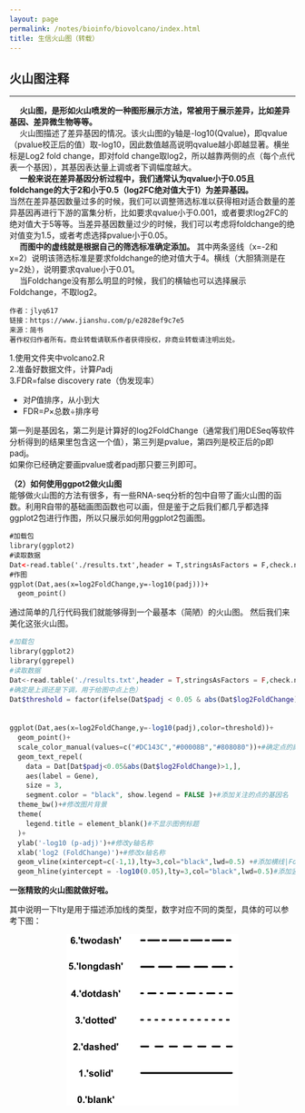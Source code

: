 ```yaml
---
layout: page
permalink: /notes/bioinfo/biovolcano/index.html
title: 生信火山图（转载）
---
```


## 火山图注释
---

&emsp; **火山图，是形如火山喷发的一种图形展示方法，常被用于展示差异，比如差异基因、差异微生物等等。**  
&emsp; 火山图描述了差异基因的情况。该火山图的y轴是-log10(Qvalue)，即qvalue（pvalue校正后的值）取-log10，因此数值越高说明qvalue越小即越显著。横坐标是Log2 fold change，即对fold change取log2，所以越靠两侧的点（每个点代表一个基因），其基因表达量上调或者下调幅度越大。  
&emsp; **一般来说在差异基因分析过程中，我们通常认为qvalue小于0.05且foldchange的大于2和小于0.5（log2FC绝对值大于1）为差异基因。** <br>
当然在差异基因数量过多的时候，我们可以调整筛选标准以获得相对适合数量的差异基因再进行下游的富集分析，比如要求qvalue小于0.001，或者要求log2FC的绝对值大于5等等。当差异基因数量过少的时候，我们可以考虑将foldchange的绝对值变为1.5，或者考虑选择pvalue小于0.05。<br>
&emsp; **而图中的虚线就是根据自己的筛选标准确定添加。** 其中两条竖线（x=-2和x=2）说明该筛选标准是要求foldchange的绝对值大于4。横线（大胆猜测是在y=2处），说明要求qvalue小于0.01。  
&emsp; 当Foldchange没有那么明显的时候，我们的横轴也可以选择展示Foldchange，不取log2。
```
作者：jlyq617  
链接：https://www.jianshu.com/p/e2828ef9c7e5  
来源：简书  
著作权归作者所有。商业转载请联系作者获得授权，非商业转载请注明出处。
```
1.使用文件夹中volcano2.R<br>
2.准备好数据文件，计算*P*adj<br>
3.FDR=false discovery rate（伪发现率）<br>
- 对*P*值排序，从小到大
- FDR=*P*×总数÷排序号


第一列是基因名，第二列是计算好的log2FoldChange（通常我们用DESeq等软件分析得到的结果里包含这一个值），第三列是pvalue，第四列是校正后的p即padj。  
如果你已经确定要画pvalue或者padj那只要三列即可。

**（2）如何使用ggpot2做火山图**  
能够做火山图的方法有很多，有一些RNA-seq分析的包中自带了画火山图的函数。利用R自带的基础画图函数也可以画，但是鉴于之后我们都几乎都选择ggplot2包进行作图，所以只展示如何用ggplot2包画图。
```xml
#加载包
library(ggplot2)
#读取数据
Dat<-read.table('./results.txt',header = T,stringsAsFactors = F,check.names = F,sep=' ')
#作图
ggplot(Dat,aes(x=log2FoldChange,y=-log10(padj)))+
  geom_point()

```
通过简单的几行代码我们就能够得到一个最基本（简陋）的火山图。
然后我们来美化这张火山图。

```php
#加载包
library(ggplot2)
library(ggrepel)
#读取数据
Dat<-read.table('./results.txt',header = T,stringsAsFactors = F,check.names = F,sep=' ')
#确定是上调还是下调，用于给图中点上色）
Dat$threshold = factor(ifelse(Dat$padj < 0.05 & abs(Dat$log2FoldChange) >= 1, ifelse(Dat$log2FoldChange>= 1 ,'Up','Down'),'NoSignifi'),levels=c('Up','Down','NoSignifi'))


ggplot(Dat,aes(x=log2FoldChange,y=-log10(padj),color=threshold))+
  geom_point()+
  scale_color_manual(values=c("#DC143C","#00008B","#808080"))+#确定点的颜色
  geom_text_repel(
    data = Dat[Dat$padj<0.05&abs(Dat$log2FoldChange)>1,],
    aes(label = Gene),
    size = 3,
    segment.color = "black", show.legend = FALSE )+#添加关注的点的基因名
  theme_bw()+#修改图片背景
  theme(
    legend.title = element_blank()#不显示图例标题
  )+
  ylab('-log10 (p-adj)')+#修改y轴名称
  xlab('log2 (FoldChange)')+#修改x轴名称
  geom_vline(xintercept=c(-1,1),lty=3,col="black",lwd=0.5) +#添加横线|FoldChange|>2
  geom_hline(yintercept = -log10(0.05),lty=3,col="black",lwd=0.5)#添加竖线padj<0.05

```


**一张精致的火山图就做好啦。**

其中说明一下lty是用于描述添加线的类型，数字对应不同的类型，具体的可以参考下图：
<p align="center">
<img src= "/notes/bioinfo/火山图.png" width="60%">
</p><br>
